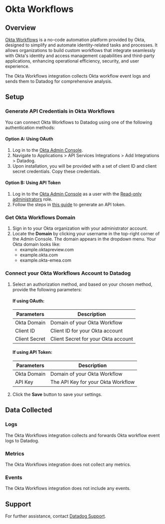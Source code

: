 # Okta Workflows

## Overview
[Okta Workflows][1] is a no-code automation platform provided by Okta, designed to simplify and automate identity-related tasks and processes. It allows organizations to build custom workflows that integrate seamlessly with Okta's identity and access management capabilities and third-party applications, enhancing operational efficiency, security, and user experience.

The Okta Workflows integration collects Okta workflow event logs and sends them to Datadog for comprehensive analysis.

## Setup

### Generate API Credentials in Okta Workflows
You can connect Okta Workflows to Datadog using one of the following authentication methods:

#### Option A: Using OAuth
1. Log in to the [Okta Admin Console][2].
2. Navigate to Applications > API Services Integrations > Add Integrations > Datadog.
3. Upon installation, you will be provided with a set of client ID and client secret credentials. Copy these credentials.

#### Option B: Using API Token
1. Log in to the [Okta Admin Console][2] as a user with the [Read-only administrators][3] role.
2. Follow the steps in [this guide][5] to generate an API token.

### Get Okta Workflows Domain
1. Sign in to your Okta organization with your administrator account.
2. Locate the **Domain** by clicking your username in the top-right corner of the Admin Console. The domain appears in the dropdown menu. Your Okta domain looks like:
     - example.oktapreview.com
     - example.okta.com
     - example.okta-emea.com

### Connect your Okta Workflows Account to Datadog
1. Select an authorization method, and based on your chosen method, provide the following parameters:

   #### If using OAuth:
   | Parameters           | Description                         |
   |--------------------- |-----------------------------------  |
   | Okta Domain          | Domain of your Okta Workflow        |
   | Client ID            | Client ID for your Okta account     |
   | Client Secret        | Client Secret for your Okta account |

   #### If using API Token:
   | Parameters           | Description                         |
   |--------------------- |-----------------------------------  |
   | Okta Domain          | Domain of your Okta Workflow        |
   | API Key              | The API Key for your Okta Workflow  |


2. Click the **Save** button to save your settings.

## Data Collected

### Logs

The Okta Workflows integration collects and forwards Okta workflow event logs to Datadog.

### Metrics

The Okta Workflows integration does not collect any metrics.

### Events

The Okta Workflows integration does not include any events.

## Support

For further assistance, contact [Datadog Support][4].

[1]: https://www.okta.com/products/workflows/
[2]: https://login.okta.com/
[3]: https://help.okta.com/en-us/content/topics/security/administrators-read-only-admin.htm
[4]: https://docs.datadoghq.com/help/
[5]: https://help.okta.com/en-us/content/topics/security/api.htm?cshid=ext-create-api-token#create-okta-api-token
